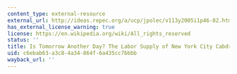 ```yaml
---
content_type: external-resource
external_url: http://ideas.repec.org/a/ucp/jpolec/v113y2005i1p46-82.html
has_external_license_warning: true
license: https://en.wikipedia.org/wiki/All_rights_reserved
status: ''
title: Is Tomorrow Another Day? The Labor Supply of New York City Cabdrivers
uid: c6ebab63-a3c8-4a34-864f-6a435cc7bbbb
wayback_url: ''
---
```

